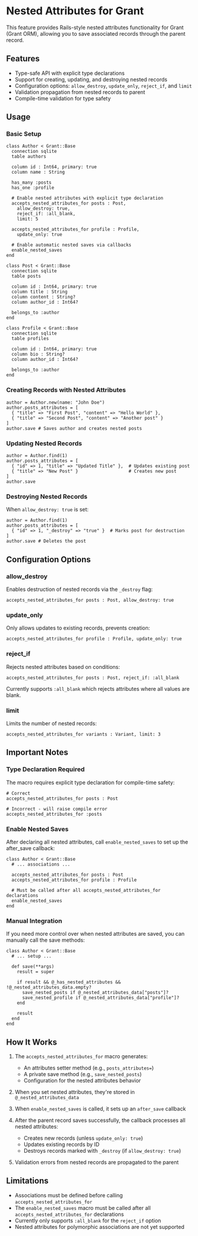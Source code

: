 # Nested Attributes for Grant

This feature provides Rails-style nested attributes functionality for Grant (Grant ORM), allowing you to save associated records through the parent record.

## Features

- Type-safe API with explicit type declarations
- Support for creating, updating, and destroying nested records
- Configuration options: `allow_destroy`, `update_only`, `reject_if`, and `limit`
- Validation propagation from nested records to parent
- Compile-time validation for type safety

## Usage

### Basic Setup

```crystal
class Author < Grant::Base
  connection sqlite
  table authors
  
  column id : Int64, primary: true
  column name : String
  
  has_many :posts
  has_one :profile
  
  # Enable nested attributes with explicit type declaration
  accepts_nested_attributes_for posts : Post, 
    allow_destroy: true,
    reject_if: :all_blank,
    limit: 5
    
  accepts_nested_attributes_for profile : Profile,
    update_only: true
    
  # Enable automatic nested saves via callbacks
  enable_nested_saves
end

class Post < Grant::Base
  connection sqlite
  table posts
  
  column id : Int64, primary: true
  column title : String
  column content : String?
  column author_id : Int64?
  
  belongs_to :author
end

class Profile < Grant::Base
  connection sqlite
  table profiles
  
  column id : Int64, primary: true
  column bio : String?
  column author_id : Int64?
  
  belongs_to :author
end
```

### Creating Records with Nested Attributes

```crystal
author = Author.new(name: "John Doe")
author.posts_attributes = [
  { "title" => "First Post", "content" => "Hello World" },
  { "title" => "Second Post", "content" => "Another post" }
]
author.save # Saves author and creates nested posts
```

### Updating Nested Records

```crystal
author = Author.find(1)
author.posts_attributes = [
  { "id" => 1, "title" => "Updated Title" },  # Updates existing post
  { "title" => "New Post" }                   # Creates new post
]
author.save
```

### Destroying Nested Records

When `allow_destroy: true` is set:

```crystal
author = Author.find(1)
author.posts_attributes = [
  { "id" => 1, "_destroy" => "true" }  # Marks post for destruction
]
author.save # Deletes the post
```

## Configuration Options

### allow_destroy

Enables destruction of nested records via the `_destroy` flag:

```crystal
accepts_nested_attributes_for posts : Post, allow_destroy: true
```

### update_only

Only allows updates to existing records, prevents creation:

```crystal
accepts_nested_attributes_for profile : Profile, update_only: true
```

### reject_if

Rejects nested attributes based on conditions:

```crystal
accepts_nested_attributes_for posts : Post, reject_if: :all_blank
```

Currently supports `:all_blank` which rejects attributes where all values are blank.

### limit

Limits the number of nested records:

```crystal
accepts_nested_attributes_for variants : Variant, limit: 3
```

## Important Notes

### Type Declaration Required

The macro requires explicit type declaration for compile-time safety:

```crystal
# Correct
accepts_nested_attributes_for posts : Post

# Incorrect - will raise compile error
accepts_nested_attributes_for :posts
```

### Enable Nested Saves

After declaring all nested attributes, call `enable_nested_saves` to set up the after_save callback:

```crystal
class Author < Grant::Base
  # ... associations ...
  
  accepts_nested_attributes_for posts : Post
  accepts_nested_attributes_for profile : Profile
  
  # Must be called after all accepts_nested_attributes_for declarations
  enable_nested_saves
end
```

### Manual Integration

If you need more control over when nested attributes are saved, you can manually call the save methods:

```crystal
class Author < Grant::Base
  # ... setup ...
  
  def save(**args)
    result = super
    
    if result && @_has_nested_attributes && !@_nested_attributes_data.empty?
      save_nested_posts if @_nested_attributes_data["posts"]?
      save_nested_profile if @_nested_attributes_data["profile"]?
    end
    
    result
  end
end
```

## How It Works

1. The `accepts_nested_attributes_for` macro generates:
   - An attributes setter method (e.g., `posts_attributes=`)
   - A private save method (e.g., `save_nested_posts`)
   - Configuration for the nested attributes behavior

2. When you set nested attributes, they're stored in `@_nested_attributes_data`

3. When `enable_nested_saves` is called, it sets up an `after_save` callback

4. After the parent record saves successfully, the callback processes all nested attributes:
   - Creates new records (unless `update_only: true`)
   - Updates existing records by ID
   - Destroys records marked with `_destroy` (if `allow_destroy: true`)

5. Validation errors from nested records are propagated to the parent

## Limitations

- Associations must be defined before calling `accepts_nested_attributes_for`
- The `enable_nested_saves` macro must be called after all `accepts_nested_attributes_for` declarations
- Currently only supports `:all_blank` for the `reject_if` option
- Nested attributes for polymorphic associations are not yet supported